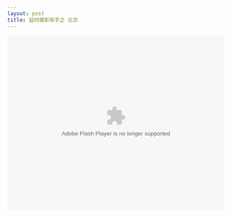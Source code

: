 ```yaml
---
layout: post
title: 延时摄影练手之 北京
---
```

<embed src="http://player.youku.com/player.php/sid/XNjk4Mzk2Mzc2/v.swf" allowFullScreen="true" quality="high" width="100%" height="405" align="middle" allowScriptAccess="always" type="application/x-shockwave-flash"></embed>
